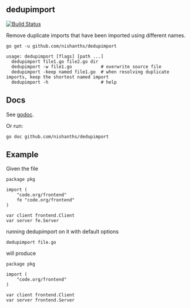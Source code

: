 ## dedupimport

[![Build Status](https://travis-ci.org/nishanths/dedupimport.svg?branch=master)](https://travis-ci.org/nishanths/dedupimport)

Remove duplicate imports that have been imported using different names.

```
go get -u github.com/nishanths/dedupimport

usage: dedupimport [flags] [path ...]
  dedupimport file1.go file2.go dir
  dedupimport -w file1.go           # overwrite source file
  dedupimport -keep named file1.go  # when resolving duplicate imports, keep the shortest named import
  dedupimport -h                    # help
```

## Docs

See [godoc](https://godoc.org/github.com/nishanths/dedupimport). 

Or run:

```
go doc github.com/nishanths/dedupimport
```

## Example

Given the file

```
package pkg

import (
	"code.org/frontend"
	fe "code.org/frontend"
)

var client frontend.Client
var server fe.Server
```

running dedupimport on it with default options

```
dedupimport file.go
```

will produce

```
package pkg

import (
	"code.org/frontend"
)

var client frontend.Client
var server frontend.Server
```
